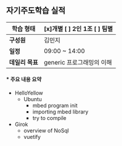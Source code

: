 ## 자기주도학습 실적


| **학습 형태**   | [x]개별 [ ] 2인 1조 [ ] 팀별 |
| --------------- | ---------------------------- |
| **구성원**      | 김민지                       |
| **일정**        | 09:00 ~ 14:00                |
| **데일리 목표** | generic 프로그래밍의 이해    |



#### * 주요 내용 요약

- HelloYellow
  - Ubuntu 
    - mbed program init
    - importing mbed library
    - try to compile
- Girok
  - overview of NoSql
  - vuetify